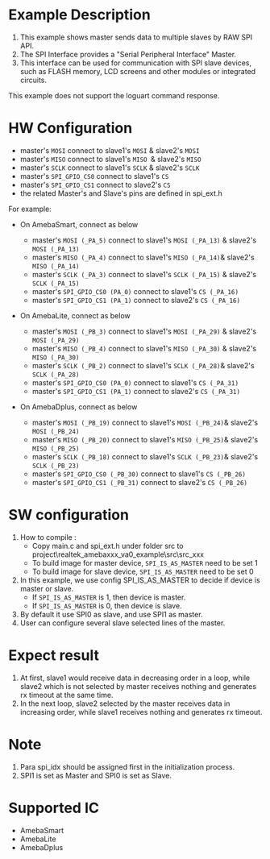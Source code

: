# Example Description

1. This example shows master sends data to multiple slaves by RAW SPI API.
2. The SPI Interface provides a "Serial Peripheral Interface" Master.
3. This interface can be used for communication with SPI slave devices, such as FLASH memory, LCD screens and other modules or integrated circuits.

This example does not support the loguart command response.

# HW Configuration

- master's `MOSI` connect to slave1's `MOSI` & slave2's `MOSI`
- master's `MISO` connect to slave1's `MISO `& slave2's `MISO`
- master's `SCLK` connect to slave1's `SCLK` & slave2's `SCLK`
- master's `SPI_GPIO_CS0` connect to slave1's `CS`
- master's `SPI_GPIO_CS1` connect to slave2's `CS`
- the related Master's and Slave's pins are defined in spi_ext.h

For example:

- On AmebaSmart, connect as below

  - master's `MOSI (_PA_5)` connect to slave1's `MOSI (_PA_13)` & slave2's `MOSI (_PA_13)`
  - master's `MISO (_PA_4)` connect to slave1's `MISO (_PA_14)`& slave2's `MISO (_PA_14)`
  - master's `SCLK (_PA_3)` connect to slave1's `SCLK (_PA_15)` & slave2's `SCLK (_PA_15)`
  - master's `SPI_GPIO_CS0 (PA_0)` connect to slave1's `CS (_PA_16)`
  - master's `SPI_GPIO_CS1 (PA_1)` connect to slave2's `CS (_PA_16)`
- On AmebaLite, connect as below

  - master's `MOSI (_PB_3)` connect to slave1's `MOSI (_PA_29)` & slave2's `MOSI (_PA_29)`
  - master's `MISO (_PB_4)` connect to slave1's `MISO (_PA_30)` & slave2's `MISO (_PA_30)`
  - master's `SCLK (_PB_2)` connect to slave1's `SCLK (_PA_28)`& slave2's `SCLK (_PA_28)`
  - master's `SPI_GPIO_CS0 (PA_0)` connect to slave1's `CS (_PA_31)`
  - master's `SPI_GPIO_CS1 (PA_1)` connect to slave2's `CS (_PA_31)`
- On AmebaDplus, connect as below

  - master's `MOSI (_PB_19)` connect to slave1's `MOSI (_PB_24)`& slave2's `MOSI (_PB_24)`
  - master's `MISO (_PB_20)` connect to slave1's `MISO (_PB_25)`& slave2's `MISO (_PB_25)`
  - master's `SCLK (_PB_18)` connect to slave1's `SCLK (_PB_23)`& slave2's `SCLK (_PB_23)`
  - master's `SPI_GPIO_CS0 (_PB_30)` connect to slave1's `CS (_PB_26)`
  - master's `SPI_GPIO_CS1 (_PB_31)` connect to slave2's `CS (_PB_26)`

# SW configuration

1. How to compile :
   - Copy main.c and spi_ext.h under folder src to project\realtek_amebaxxx_va0_example\src\src_xxx
   - To build image for master device, `SPI_IS_AS_MASTER` need to be set 1
   - To build image for slave device, `SPI_IS_AS_MASTER` need to be set 0
2. In this example, we use config SPI_IS_AS_MASTER to decide if device is master or slave.
   - If `SPI_IS_AS_MASTER` is 1, then device is master.
   - If `SPI_IS_AS_MASTER` is 0, then device is slave.
3. By default it use SPI0 as slave, and use SPI1 as master.
4. User can configure several slave selected lines of the master.

# Expect result

1. At first, slave1 would receive data in decreasing order in a loop, while slave2 which is not selected by master receives nothing and generates rx timeout at the same time.
2. In the next loop, slave2 selected by the master receives data in increasing order, while slave1 receives nothing and generates rx timeout.

# Note

1. Para spi_idx should be assigned first in the initialization process.
2. SPI1 is set as Master and SPI0 is set as Slave.

# Supported IC

- AmebaSmart
- AmebaLite
- AmebaDplus
